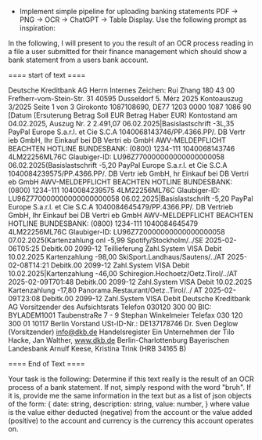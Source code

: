 - Implement simple pipeline for uploading banking statements PDF -> PNG -> OCR -> ChatGPT -> Table Display. Use the following prompt as inspiration:

In the following, I will present to you the result of an OCR process reading in a file a user submitted for their finance management which should show a bank statement from a users bank account.


==== start of text ====

Deutsche Kreditbank AG
Herrn Internes Zeichen:
Rui Zhang 180 43 00
Frefherr-vom-Stein-Str. 31
40595 Dusseldorf
5. Mérz 2025
Kontoauszug 3/2025 Seite 1 von 3
Girokonto 1087108690, DE77 1203 0000 1087 1086 90
[Datum [Ersuterung Betrag Soll EUR Betrag Haber EUR)
Kontostand am 04.02.2025, Auszug Nr. 2 2.491,07
06.02.2025|Basislastschrift -3L,35
PayPal Europe S.a.r.l. et Cie S.C.A
1040068143746/PP.4366.PP/. DB Vertr ieb GmbH, Ihr
Einkauf bei DB Vertri eb GmbH AWV-MELDEPFLICHT
BEACHTEN HOTLINE BUNDESBANK: (0800) 1234-111
1040068143746 4LM22256ML76C Glaubiger-ID:
LU96Z770000000000000000058
06.02.2025(Basislastschrift -5,20
PayPal Europe S.a.r.l. et Cie S.C.A
1040084239575/PP.4366.PP/. DB Vertr ieb GmbH, hr
Einkauf bei DB Vertri eb GmbH AWV-MELDEPFLICHT
BEACHTEN HOTLINE BUNDESBANK: (0800) 1234-111
1040084239575 4LM22256ML76C Glaubiger-ID:
LU96Z770000000000000000058
06.02.2025|Basislastschrift -5,20
PayPal Europe S.a.r.l. et Cie S.C.A
1040084645479/PP.4366.PP/. DB Vertrieb GmbH, Ihr
Einkauf bei DB Vertri eb GmbH AWV-MELDEPFLICHT
BEACHTEN HOTLINE BUNDESBANK: (0800) 1234-111
1040084645479 4LM22256ML76C Glaubiger-ID:
LU96Z7Z0000000000000000058
07.02.2025(Kartenzahlung onl -5,99
Spotify/Stockholm/../SE 2025-02-06T05:25 Debitk.00
2099-12 Teillieferung Zahl.System VISA Debit
10.02.2025 Kartenzahlung -98,00
SkiSport.Landhaus/Sautens/../AT 2025-02-08T14:21
Debitk.00 2099-12 Zahl.System VISA Debit
10.02.2025|Kartenzahlung -46,00
Schiregion.Hochoetz/Oetz.Tirol/../AT 2025-02-09T701:48
Debitk.00 2099-12 Zahl.System VISA Debit
10.02.2025 Kartenzahlung -17,80
Panorama.Restaurant/Oetz..Tirol/../ AT 2025-02-09T23:08
Debitk.00 2099-12 Zahl.System VISA Debit
Deutsche Kreditbank AG Vorsitzender des Aufsichtsrats Telefon 030120 300 00 BIC: BYLADEM1001
TaubenstraRe 7 - 9 Stephan Winkelmeier Telefax 030 120 300 01
10117 Berlin Vorstand USt-ID-Nr.: DE137178746
Dr. Sven Deglow (Vorsitzender) info@dkb.de Handelsregister
Ein Unternehmen der Tilo Hacke, Jan Walther, www.dkb.de Berlin-Charlottenburg
Bayerischen Landesbank Arnulf Keese, Kristina Trink (HRB 34165 B)

==== End of Text ====

Your task is the following:
Determine if this text really is the result of an OCR process of a bank statement. 
If not, simply respond with the word "bruh".
If it is, provide me the same information in the text but as a list of json objects of the form:
{
  date: string,
  description: string,
  value: number,
}
where value is the value either deducted (negative) from the account or the value added (positive) to the account and currency is the currency this account operates on.


